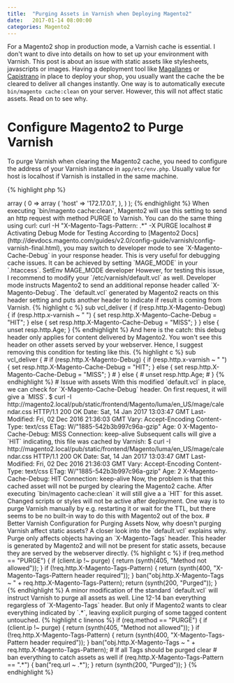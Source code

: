 ```yaml
---
title:  "Purging Assets in Varnish when Deploying Magento2"
date:   2017-01-14 08:00:00
categories: Magento2
---
```


For a Magento2 shop in production mode, a Varnish cache is essential. I don't want to dive into details on how to set up your environment with Varnish. This post is about an issue with static assets like stylesheets, javascripts or images. Having a deployment tool like [Magallanes](http://magephp.com/) or [Capistrano](http://capistranorb.com/) in place to deploy your shop, you usually want the cache the be cleared to deliver all changes instantly. One way is to automatically execute `bin/magento cache:clean` on your server. However, this will not affect static assets. Read on to see why.


# Configure Magento2 to Purge Varnish

To purge Varnish when clearing the Magento2 cache, you need to configure the address of your Varnish instance in
`app/etc/env.php`. Usually value for host is localhost if Varnish is installed in the same machine.

{% highlight php %}
<?php
return array (
  'http_cache_hosts' =>
    array (
      0 =>
      array (
        'host' => '172.17.0.1',
      ),
  )
);
{% endhighlight %}


When executing `bin/magento cache:clean`, Magento2 will use this setting to send an http request with method PURGE to Varnish. You can do the same thing using curl:

    curl -H "X-Magento-Tags-Pattern: .*" -X PURGE localhost


# Activating Debug Mode for Testing

According to [Magento2 Docs](http://devdocs.magento.com/guides/v2.0/config-guide/varnish/config-varnish-final.html), you may switch to developer mode to see `X-Magento-Cache-Debug` in your response header. This is very useful for debugging cache issues. It can be achieved by setting `MAGE_MODE` in your
`.htaccess`.

    SetEnv MAGE_MODE developer

However, for testing this issue, I recommend to modify your `/etc/varnish/default.vcl` as well. Developer mode instructs Magento2 to send an additional reponse header called `X-Magento-Debug`. The `default.vcl` generated by Magento2 reacts on this header setting and puts another header to indicate if result is coming from Varnish.

{% highlight c %}
    sub vcl_deliver {
        if (resp.http.X-Magento-Debug) {
            if (resp.http.x-varnish ~ " ") {
                set resp.http.X-Magento-Cache-Debug = "HIT";
            } else {
                set resp.http.X-Magento-Cache-Debug = "MISS";
            }
        } else {
            unset resp.http.Age;
        }
{% endhighlight %}

And here is the catch: this debug header only applies for content delivered by Magento2. You won't see this header on other assets served by your webserver. Hence, I suggest removing this condition for testing like this.

{% highlight c %}
    sub vcl_deliver {
        # if (resp.http.X-Magento-Debug) {
            if (resp.http.x-varnish ~ " ") {
                set resp.http.X-Magento-Cache-Debug = "HIT";
            } else {
                set resp.http.X-Magento-Cache-Debug = "MISS";
            }
        # } else {
        #    unset resp.http.Age;
        # }
{% endhighlight %}


# Issue with assets

With this modified `default.vcl` in place, we can check for `X-Magento-Cache-Debug` header. On first request, it will give a `MISS`.

    $ curl -I http://magento2.local/pub/static/frontend/Magento/luma/en_US/mage/calendar.css
    HTTP/1.1 200 OK
    Date: Sat, 14 Jan 2017 13:03:47 GMT
    Last-Modified: Fri, 02 Dec 2016 21:36:03 GMT
    Vary: Accept-Encoding
    Content-Type: text/css
    ETag: W/"1885-542b3b997c96a-gzip"
    Age: 0
    X-Magento-Cache-Debug: MISS
    Connection: keep-alive

Subsequent calls will give a `HIT` indicating, this file was cached by Varnish:

    $ curl -I http://magento2.local/pub/static/frontend/Magento/luma/en_US/mage/calendar.css
    HTTP/1.1 200 OK
    Date: Sat, 14 Jan 2017 13:03:47 GMT
    Last-Modified: Fri, 02 Dec 2016 21:36:03 GMT
    Vary: Accept-Encoding
    Content-Type: text/css
    ETag: W/"1885-542b3b997c96a-gzip"
    Age: 2
    X-Magento-Cache-Debug: HIT
    Connection: keep-alive


Now, the problem is that this cached asset will not be purged by clearing the Magento2 cache. After executing `bin/magento cache:clean` it will still give a a `HIT` for this asset. Changed scripts or styles will not be active after deployment.

One way is to purge Varnish manually by e.g. restarting it or wait for the TTL, but there seems to be no built-in way to do this with Magento2 out of the box.

# Better Varnish Configuration for Purging Assets

Now, why doesn't purging Varnish affect static assets? A closer look into the `default.vcl` explains why. Purge only affects objects having an `X-Magento-Tags` header. This header is generated by Magento2 and will not be present for static assets, because they are served by the webserver directly.

{% highlight c %}
if (req.method == "PURGE") {
    if (client.ip !~ purge) {
        return (synth(405, "Method not allowed"));
    }
    if (!req.http.X-Magento-Tags-Pattern) {
        return (synth(400, "X-Magento-Tags-Pattern header required"));
    }
    ban("obj.http.X-Magento-Tags ~ " + req.http.X-Magento-Tags-Pattern);

    return (synth(200, "Purged"));
}
{% endhighlight %}

A minor modification of the standard `default.vcl` will instruct Varnish to purge all assets as well. Line 12-14 ban everything regargless of `X-Magento-Tags` header. But only if Magento2 wants to clear everything indicated by `.*`, leaving explicit purging of some tagged content untouched.

{% highlight c linenos %}
if (req.method == "PURGE") {
    if (client.ip !~ purge) {
        return (synth(405, "Method not allowed"));
    }
    if (!req.http.X-Magento-Tags-Pattern) {
        return (synth(400, "X-Magento-Tags-Pattern header required"));
    }
    ban("obj.http.X-Magento-Tags ~ " + req.http.X-Magento-Tags-Pattern);

    # If all Tags should be purged clear
    # ban everything to catch assets as well
    if (req.http.X-Magento-Tags-Pattern == ".*") {
      ban("req.url ~ .*");
    }

    return (synth(200, "Purged"));
}
{% endhighlight %}









